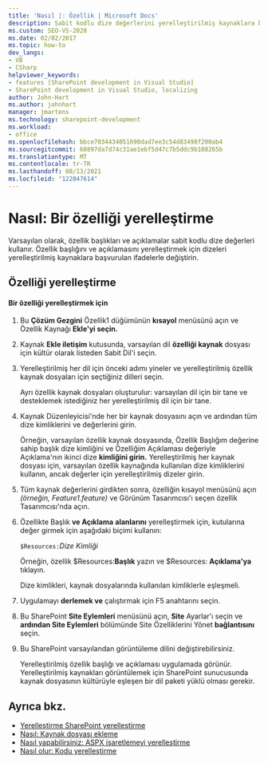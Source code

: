 ```yaml
---
title: 'Nasıl |: Özellik | Microsoft Docs'
description: Sabit kodlu dize değerlerini yerelleştirilmiş kaynaklara başvurulan ifadelerle değiştirerek SharePoint başlıklarını ve açıklamalarını yerelleştirmeyi öğrenin.
ms.custom: SEO-VS-2020
ms.date: 02/02/2017
ms.topic: how-to
dev_langs:
- VB
- CSharp
helpviewer_keywords:
- features [SharePoint development in Visual Studio]
- SharePoint development in Visual Studio, localizing
author: John-Hart
ms.author: johnhart
manager: jmartens
ms.technology: sharepoint-development
ms.workload:
- office
ms.openlocfilehash: bbce7034434051690dad7ee3c54d83498f200ab4
ms.sourcegitcommit: 68897da7d74c31ae1ebf5d47c7b5ddc9b108265b
ms.translationtype: MT
ms.contentlocale: tr-TR
ms.lasthandoff: 08/13/2021
ms.locfileid: "122047614"
---
```

# <a name="how-to-localize-a-feature"></a>Nasıl: Bir özelliği yerelleştirme
  Varsayılan olarak, özellik başlıkları ve açıklamalar sabit kodlu dize değerleri kullanır. Özellik başlığını ve açıklamasını yerelleştirmek için dizeleri yerelleştirilmiş kaynaklara başvurulan ifadelerle değiştirin.

## <a name="localize-a-feature"></a>Özelliği yerelleştirme

#### <a name="to-localize-a-feature"></a>Bir özelliği yerelleştirmek için

1. Bu **Çözüm Gezgini** Özellik1 düğümünün **kısayol** menüsünü açın ve Özellik Kaynağı **Ekle'yi seçin.**

2. Kaynak **Ekle iletişim** kutusunda, varsayılan dil **özelliği kaynak** dosyası için kültür olarak listeden Sabit Dil'i seçin.

3. Yerelleştirilmiş her dil için önceki adımı yineler ve yerelleştirilmiş özellik kaynak dosyaları için seçtiğiniz dilleri seçin.

     Ayrı özellik kaynak dosyaları oluşturulur: varsayılan dil için bir tane ve desteklemek istediğiniz her yerelleştirilmiş dil için bir tane.

4. Kaynak Düzenleyicisi'nde her bir kaynak dosyasını açın ve ardından tüm dize kimliklerini ve değerlerini girin.

     Örneğin, varsayılan özellik kaynak dosyasında, Özellik Başlığım değerine sahip başlık dize kimliğini ve  Özelliğim Açıklaması değeriyle Açıklama'nın ikinci dize **kimliğini girin.**  Yerelleştirilmiş her kaynak dosyası için, varsayılan özellik kaynağında kullanılan dize kimliklerini kullanın, ancak değerler için yerelleştirilmiş dizeler girin.

5. Tüm kaynak değerlerini girdikten sonra, özelliğin kısayol menüsünü açın *(örneğin, Feature1.feature)* ve Görünüm Tasarımcısı'ı seçen özellik Tasarımcısı'nda açın. 

6. Özellikte Başlık **ve Açıklama** **alanlarını** yerelleştirmek için, kutularına değer girmek için aşağıdaki biçimi kullanın:

     `$Resources:`*Dize Kimliği*

     Örneğin, özellik $Resources:**Başlık** yazın  ve $Resources: **Açıklama'ya** tıklayın.

     Dize kimlikleri, kaynak dosyalarında kullanılan kimliklerle eşleşmeli.

7. Uygulamayı **derlemek ve** çalıştırmak için F5 anahtarını seçin.

8. Bu SharePoint **Site Eylemleri** menüsünü açın, **Site** Ayarlar'ı seçin ve **ardından Site Eylemleri** bölümünde Site Özelliklerini Yönet **bağlantısını** seçin.

9. Bu SharePoint varsayılandan görüntüleme dilini değiştirebilirsiniz.

     Yerelleştirilmiş özellik başlığı ve açıklaması uygulamada görünür. Yerelleştirilmiş kaynakları görüntülemek için SharePoint sunucusunda kaynak dosyasının kültürüyle eşleşen bir dil paketi yüklü olması gerekir.

## <a name="see-also"></a>Ayrıca bkz.
- [Yerelleştirme SharePoint yerelleştirme](../sharepoint/localizing-sharepoint-solutions.md)
- [Nasıl: Kaynak dosyası ekleme](../sharepoint/how-to-add-a-resource-file.md)
- [Nasıl yapabilirsiniz: ASPX işaretlemeyi yerelleştirme](../sharepoint/how-to-localize-aspx-markup.md)
- [Nasıl olur: Kodu yerelleştirme](../sharepoint/how-to-localize-code.md)
